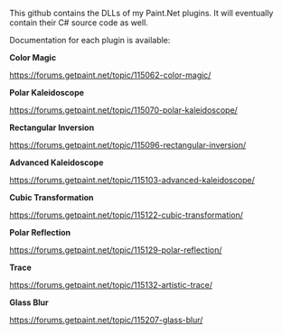 This github contains the DLLs of my Paint.Net plugins. It will eventually contain their C# source code as well. 

Documentation for each plugin is available:

**Color Magic**

https://forums.getpaint.net/topic/115062-color-magic/

**Polar Kaleidoscope**

https://forums.getpaint.net/topic/115070-polar-kaleidoscope/

**Rectangular Inversion**

https://forums.getpaint.net/topic/115096-rectangular-inversion/

**Advanced Kaleidoscope**

https://forums.getpaint.net/topic/115103-advanced-kaleidoscope/

**Cubic Transformation**

https://forums.getpaint.net/topic/115122-cubic-transformation/

**Polar Reflection**

https://forums.getpaint.net/topic/115129-polar-reflection/

**Trace**

https://forums.getpaint.net/topic/115132-artistic-trace/

**Glass Blur**

https://forums.getpaint.net/topic/115207-glass-blur/
